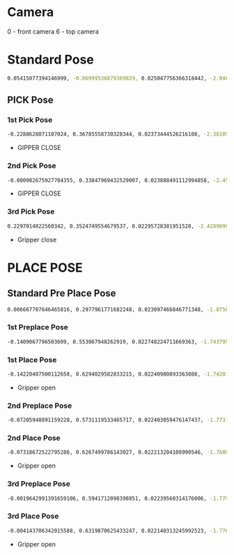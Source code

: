 # Camera

0 - front camera
6 - top camera

# Standard Pose

```bash
0.05415077394146999, -0.06999536879369829, 0.025047756366318442, -2.0467223351719332, 0.006527885864619271, 1.9560050275723249, 2.4006788392637186
```

## PICK Pose

### 1st Pick Pose
```bash
-0.2288628071107024, 0.36785558730328344, 0.02373444526216108, -2.381091422126917, 0.005919423895413825, 2.714033145940615, 2.1078274225923366
```
- GIPPER CLOSE

### 2nd Pick Pose
```bash
-0.000982675927704355, 0.33847969432529007, 0.023888491112994858, -2.4566376827401113, 0.0029791418469588098, 2.7802118758756325, 2.3435657827167637
```
- GIPPER CLOSE

### 3rd Pick Pose
```bash
0.2297014022560342, 0.3524749554679537, 0.02295728381951528, -2.428909972554457, 0.00452584854796521, 2.7757291295029134, 2.5824230291507817
```
- Gripper close

# PLACE POSE

## Standard Pre Place Pose
```bash
0.006667707646465816, 0.2977961771682248, 0.023097466846771348, -1.8756844205776393, 0.0038098453866213205, 2.1543927273123336, 2.344696320028218
```

### 1st Preplace Pose
```bash
-0.1409067796503609, 0.553067948262919, 0.022748224711669363, -1.743795713146001, -0.0004787507550700837, 2.274013237488014, 2.1927087243974897
```

### 1st Place Pose
```bash
-0.14220407500112658, 0.6294029582833215, 0.02240980893363088, -1.742019528879491, -0.00047803818161968074, 2.343878982444696, 2.192011908434441
```
- Gripper open

### 2nd Preplace Pose
```bash
-0.07205948891159228, 0.5731119533465717, 0.022403059476147437, -1.7731552718507568, 0.0017417024905777778, 2.326698222964259, 2.2600885906962875
```

### 2nd Place Pose
```bash
-0.07318672522795286, 0.6267499786143027, 0.022213204108990546, -1.7680543757713414, 0.0017485177432970168, 2.3722040916760347, 2.2591882404868424
```
- Gripper open

### 3rd Preplace Pose
```bash
-0.0019642991391659106, 0.5941712098398851, 0.02239560314176006, -1.779072334855487, 0.0010973465330122029, 2.3518213368808354, 2.331817319947438
```

### 3rd Place Pose
```bash
-0.004143706342015588, 0.6319870625433247, 0.022140313245992523, -1.7762755892709392, 0.0011012171395808864, 2.3852635478520408, 2.329719664768369
```
- Gripper open
